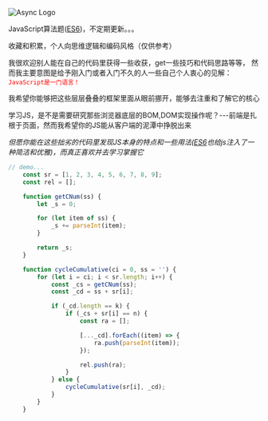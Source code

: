 ![Async Logo](https://yunxi-material-library.oss-cn-hangzhou.aliyuncs.com/recordImg/786/EsSfKfAaMz.png)

JavaScript算法题([ES6](http://es6.ruanyifeng.com/))，不定期更新。。。

收藏和积累，个人向思维逻辑和编码风格（仅供参考）

我很欢迎别人能在自己的代码里获得一些收获，get一些技巧和代码思路等等，
然而我主要意图是给予刚入门或者入门不久的人一些自己个人衷心的见解：<font color='red'>`JavaScript是一门语言！`</font>

我希望你能够把这些层层叠叠的框架里面从眼前挪开，能够去注重和了解它的核心

学习JS，是不是需要研究那些浏览器底层的BOM,DOM实现操作呢？---前端是扎根于页面，然而我希望你的JS能从客户端的泥潭中挣脱出来

*但愿你能在这些拙劣的代码里发现JS本身的特点和一些用法([ES6](http://es6.ruanyifeng.com/)也给js注入了一种简洁和优雅)，而真正喜欢并去学习掌握它*


```javascript
// demo...
    const sr = [1, 2, 3, 4, 5, 6, 7, 8, 9];
    const rel = [];

    function getCNum(ss) {
        let _s = 0;

        for (let item of ss) {
            _s += parseInt(item);
        }

        return _s;
    }

    function cycleCumulative(ci = 0, ss = '') {
        for (let i = ci; i < sr.length; i++) {
            const _cs = getCNum(ss);
            const _cd = ss + sr[i];

            if (_cd.length == k) {
                if (_cs + sr[i] == n) {
                    const ra = [];

                    [..._cd].forEach((item) => {
                        ra.push(parseInt(item));
                    });

                    rel.push(ra);
                }
            } else {
                cycleCumulative(sr[i], _cd);
            }
        }
    }
```
